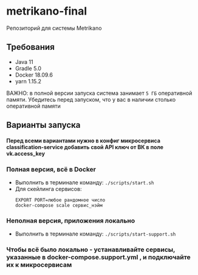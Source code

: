 # metrikano-final
Репозиторий для системы Metrikano

## Требования
- Java 11
- Gradle 5.0
- Docker 18.09.6
- yarn 1.15.2

ВАЖНО: в полной версии запуска система занимает ```5 ГБ``` оперативной памяти. Убедитесь перед запуском, что у вас в наличии столько оперативной памяти

## Варианты запуска

#### Перед всеми вариантами нужно в конфиг микросервиса classification-service добавить свой API ключ от ВК в поле vk.access_key

### Полная версия, всё в Docker

- Выполнить в терминале команду: ```./scripts/start.sh```
- Для скейлинга сервисов:
   ```
   EXPORT PORT=любое рандомное число
   docker-compose scale сервис_нэйм
   ```
   
### Неполная версия, приложения локально
   - Выполнить в терминале команду: ```./scripts/start-support.sh```  

### Чтобы всё было локально - устанавливайте сервисы, указанные в docker-compose.support.yml , и подключайте их к микросервисам
